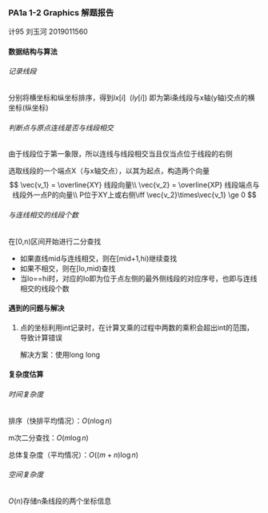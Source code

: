 ### PA1a 1-2 Graphics 解题报告

计95	刘玉河	2019011560

#### 数据结构与算法

###### 记录线段

分别将横坐标和纵坐标排序，得到$lx[i]\ \ (ly[i])$ 即为第i条线段与x轴(y轴)交点的横坐标(纵坐标)

###### 判断点与原点连线是否与线段相交

由于线段位于第一象限，所以连线与线段相交当且仅当点位于线段的右侧

选取线段的一个端点X（与x轴交点），以其为起点，构造两个向量
$$
\vec{v_1} = \overline{XY} 线段向量\\
\vec{v_2} = \overline{XP} 线段端点与线段外一点P的向量\\
P位于XY上或右侧\iff \vec{v_2}\times\vec{v_1} \ge 0 
$$

###### 与连线相交的线段个数

在[0,n)区间开始进行二分查找

- 如果直线mid与连线相交，则在[mid+1,hi)继续查找
- 如果不相交，则在[lo,mid)查找
- 当lo==hi时，对应的lo即为位于点左侧的最外侧线段的对应序号，也即与连线相交的线段个数

#### 遇到的问题与解决

1. 点的坐标利用int记录时，在计算叉乘的过程中两数的乘积会超出int的范围，导致计算错误

    解决方案：使用long long

#### 复杂度估算

###### 时间复杂度

排序（快排平均情况）：$O(n\log n)$

m次二分查找：$O(m\log n)$

总体复杂度（平均情况）：$O((m+n)\log n)$

###### 空间复杂度

$O(n)$存储n条线段的两个坐标信息



